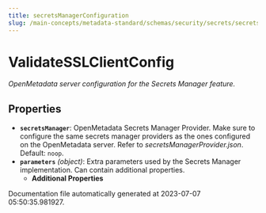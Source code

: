 ```yaml
---
title: secretsManagerConfiguration
slug: /main-concepts/metadata-standard/schemas/security/secrets/secretsmanagerconfiguration
---
```


# ValidateSSLClientConfig

*OpenMetadata server configuration for the Secrets Manager feature.*

## Properties

- **`secretsManager`**: OpenMetadata Secrets Manager Provider. Make sure to configure the same secrets manager providers as the ones configured on the OpenMetadata server. Refer to *secretsManagerProvider.json*. Default: `noop`.
- **`parameters`** *(object)*: Extra parameters used by the Secrets Manager implementation. Can contain additional properties.
  - **Additional Properties**


Documentation file automatically generated at 2023-07-07 05:50:35.981927.
